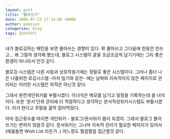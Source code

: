 ```yaml
---
layout: post
title: "몰아쓰기"
date: 2006-07-23 17:14:00 +0900
author: poksion
categories: blog
tags: 일상이야기
---
```


내가 블로깅하는 패턴을 보면 몰아쓰는 경향이 있다. 확 몰아쓰고 그다음에 한동안 안쓰고...
왜 그럴까 생각해 봤는데, 블로그 시스템이 글을 조금조금씩 남기기에는 그리 좋은 환경이 아니라서 인것 같다.

블로깅 시스템은 다른 사람과 상호작용기에는 정말로 좋은 시스템이다. 그러나 좀더 나은 나를위한 로깅시스템 -마치 일기와 같은- 에는 날짜와 지속적이지 않은 페이지로 관리되는 이러한 시스템은 최적은 아닌것 같다.

그래서 완전개인위키를 부활시켰다. 이녀석은 메모를 남기고 일정을 기록하는데 쓸 녀석이다.
또한 '문서'단위 관리에 더 적절하다고 생각하는 문서작성위키시스템도 부활시켰다. 이거 한다고 주말을 홀딱 잡아먹었다.

아마 접근횟수를 따지면 개인위키 - 블로그/문서위키 쯤이 되겠지.
그래서 블로그 몰아쓰기는 변하지 않을것 같다. 문서위키는 그나마 지속적 관리가 필요한 페이지가 있어서(예를들면 Wish List 라든가..) 어느정도 찔끔찔끔 접근할것 같다.

